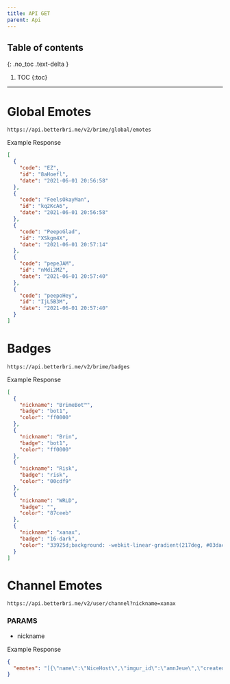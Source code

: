 ```yaml
---
title: API GET
parent: Api
---
```

	
## Table of contents
{: .no_toc .text-delta }
1. TOC
{:toc}
---

# Global Emotes 
`https://api.betterbri.me/v2/brime/global/emotes`

Example Response

```json
[
  {
    "code": "EZ",
    "id": "8aHoefl",
    "date": "2021-06-01 20:56:58"
  },
  {
    "code": "FeelsOkayMan",
    "id": "kq2KcA6",
    "date": "2021-06-01 20:56:58"
  },
  {
    "code": "PeepoGlad",
    "id": "XSkgm4X",
    "date": "2021-06-01 20:57:14"
  },
  {
    "code": "pepeJAM",
    "id": "nMdi2MZ",
    "date": "2021-06-01 20:57:40"
  },
  {
    "code": "peepoHey",
    "id": "IjL5B3M",
    "date": "2021-06-01 20:57:40"
  }
]
```
# Badges
`https://api.betterbri.me/v2/brime/badges`  

Example Response

```json
[
  {
    "nickname": "BrimeBot™",
    "badge": "bot1",
    "color": "ff0000"
  },
  {
    "nickname": "Brin",
    "badge": "bot1",
    "color": "ff0000"
  },
  {
    "nickname": "Risk",
    "badge": "risk",
    "color": "00cdf9"
  },
  {
    "nickname": "WRLD",
    "badge": "",
    "color": "87ceeb"
  },
  {
    "nickname": "xanax",
    "badge": "16-dark",
    "color": "33925d;background: -webkit-linear-gradient(217deg, #03dac6, #00ff78);-webkit-background-clip: text;-webkit-text-fill-color: transparent;"
  }
]
```
# Channel Emotes
`https://api.betterbri.me/v2/user/channel?nickname=xanax` 

### PARAMS
- nickname

Example Response

```json
{
  "emotes": "[{\"name\":\"NiceHost\",\"imgur_id\":\"amnJeue\",\"created_at\":\"2021-07-04 20:49:03\",\"owner\":\"betterbrime\"},{\"name\":\"RainbowPls\",\"imgur_id\":\"R7kTe02\",\"created_at\":\"2021-06-21 23:55:45\",\"owner\":\"xanax\"},{\"name\":\"WICKED\",\"imgur_id\":\"Jkewz2Y\",\"created_at\":\"2021-07-14 21:18:01\",\"owner\":\"betterbrime\"},{\"name\":\"Clap\",\"imgur_id\":\"10UGtbx\",\"created_at\":\"2021-06-28 17:44:51\",\"owner\":\"betterbrime\"}]"
}
```
